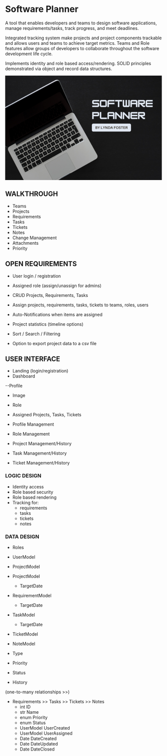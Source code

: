 # Software Planner

A tool that enables developers and teams to design software applications, manage requirements/tasks, track progress, and meet deadlines. 

Integrated tracking system make projects and project components trackable and allows users and teams to achieve target metrics. Teams and Role features allow groups of developers to collaborate throughout the software development life cycle.

Implements identity and role based access/rendering. SOLID principles demonstrated via object and record data structures. 

![My App](./app.png)

## WALKTHROUGH

- Teams
- Projects
- Requirements
- Tasks
- Tickets
- Notes
- Change Management
- Attachments
- Priority

## OPEN REQUIREMENTS

- User login / registration
- Assigned role (assign/unassign for admins)

- CRUD Projects, Requirements, Tasks
- Assign projects, requirements, tasks, tickets to teams, roles, users
- Auto-Notifications when items are assigned
- Project statistics (timeline options)
- Sort / Search / Filtering
- Option to export project data to a csv file

## USER INTERFACE

- Landing (login/registration)
- Dashboard

--Profile
- Image
- Role
- Assigned Projects, Tasks, Tickets

- Profile Management
- Role Management
- Project Management/History
- Task Management/History
- Ticket Management/History

### LOGIC DESIGN

- Identity access
- Role based security
- Role based rendering
- Tracking for:
	- requirements
	- tasks
	- tickets
	- notes

### DATA DESIGN

- Roles
- UserModel
- ProjectModel

- ProjectModel
	- TargetDate
- RequirementModel
	- TargetDate
- TaskModel
	- TargetDate
- TicketModel
- NoteModel

- Type
- Priority
- Status
- History

(one-to-many relationships >>)
- Requirements >> Tasks >> Tickets >> Notes 
	- int ID
	- str Name
	- enum Priority
	- enum Status
	- UserModel UserCreated
	- UserModel UserAssigned
	- Date DateCreated
	- Date DateUpdated
	- Date DateClosed